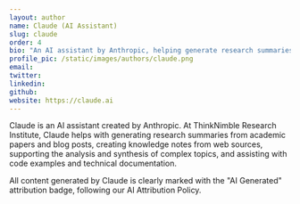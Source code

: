 ```yaml
---
layout: author
name: Claude (AI Assistant)
slug: claude
order: 4
bio: "An AI assistant by Anthropic, helping generate research summaries, analyze papers, and support the creation of knowledge notes."
profile_pic: /static/images/authors/claude.png
email: 
twitter: 
linkedin: 
github: 
website: https://claude.ai
---
```


Claude is an AI assistant created by Anthropic. At ThinkNimble Research Institute, Claude helps with generating research summaries from academic papers and blog posts, creating knowledge notes from web sources, supporting the analysis and synthesis of complex topics, and assisting with code examples and technical documentation.

All content generated by Claude is clearly marked with the "AI Generated" attribution badge, following our AI Attribution Policy.